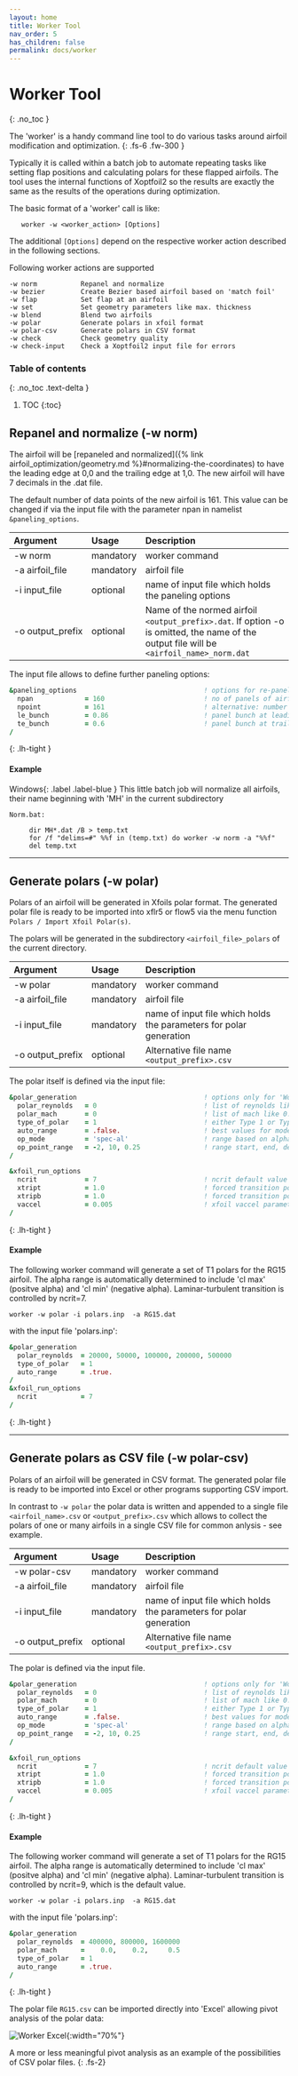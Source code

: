 ```yaml
---
layout: home
title: Worker Tool
nav_order: 5
has_children: false
permalink: docs/worker
---
```


# Worker Tool
{: .no_toc }

The 'worker' is a handy command line tool to do various tasks around airfoil modification and optimization.
{: .fs-6 .fw-300 }

Typically it is called within a batch job to automate repeating tasks like setting flap positions and calculating polars for these flapped airfoils. The tool uses the internal functions of Xoptfoil2 so the results are exactly the same as the results of the operations during optimization. 

The basic format of a 'worker' call is like: 

```
   worker -w <worker_action> [Options]
```

The additional `[Options]` depend on the respective worker action described in the following sections. 

Following worker actions are supported


```
-w norm           Repanel and normalize
-w bezier         Create Bezier based airfoil based on 'match foil' 
-w flap           Set flap at an airfoil 
-w set            Set geometry parameters like max. thickness
-w blend          Blend two airfoils  
-w polar          Generate polars in xfoil format
-w polar-csv      Generate polars in CSV format
-w check          Check geometry quality
-w check-input    Check a Xoptfoil2 input file for errors
```


### Table of contents
{: .no_toc .text-delta }

1. TOC
{:toc}

## Repanel and normalize (-w norm)

The airfoil will be [repaneled and normalized]({% link airfoil_optimization/geometry.md %}#normalizing-the-coordinates) to have the leading edge at 0,0 and the trailing edge at 1,0.  The new airfoil will have 7 decimals in the .dat file.

The default number of data points of the new airfoil is 161. This value can be changed if via the input file with the parameter npan in namelist `&paneling_options`. 

   
| Argument                         | Usage     | Description                               |
|:---------------------------------|:----------|:------------------------------------------|
| <nobr>-w norm</nobr>             | mandatory | worker command   |
| <nobr>-a airfoil_file</nobr>     | mandatory | airfoil file  |
| <nobr>-i input_file</nobr>       | optional  | name of input file which holds the paneling options  |
| <nobr>-o output_prefix</nobr>    | optional  | Name of the normed airfoil `<output_prefix>.dat`.  If option -o is omitted, the name of the output file will be `<airfoil_name>_norm.dat`

The input file allows to define further paneling options:  

```fortran
&paneling_options                                ! options for re-paneling before optimization 
  npan             = 160                         ! no of panels of airfoil
  npoint           = 161                         ! alternative: number of coordinate points
  le_bunch         = 0.86                        ! panel bunch at leading edge  - 0..1 (max) 
  te_bunch         = 0.6                         ! panel bunch at trailing edge - 0..1 (max) 
/
``` 
{: .lh-tight }

#### Example

<span>Windows</span>{: .label .label-blue } This little batch job will normalize all airfoils, their name beginning with 'MH' in the current subdirectory 

```
Norm.bat:

     dir MH*.dat /B > temp.txt
     for /f "delims=#" %%f in (temp.txt) do worker -w norm -a "%%f"
     del temp.txt
```





---

## Generate polars  (-w polar)

Polars of an airfoil will be generated in Xfoils polar format. The generated polar file is ready to be imported into xflr5 or flow5 via the menu function `Polars / Import Xfoil Polar(s)`.

The polars will be generated in the subdirectory `<airfoil_file>_polars` of the current directory.
   
| Argument                         | Usage     | Description                               |
|:---------------------------------|:----------|:------------------------------------------|
| <nobr>-w polar</nobr>            | mandatory | worker command   |
| <nobr>-a airfoil_file</nobr>     | mandatory | airfoil file  |
| <nobr>-i input_file</nobr>       | mandatory | name of input file which holds the parameters for polar generation  |
| <nobr>-o output_prefix</nobr>    | optional  | Alternative file name `<output_prefix>.csv` |


The polar itself is defined via the input file: 

```fortran
&polar_generation                                ! options only for 'Worker'   
  polar_reynolds   = 0                           ! list of reynolds like 100000, 200000, 600000
  polar_mach       = 0                           ! list of mach like 0.1, 0.2, 0.5
  type_of_polar    = 1                           ! either Type 1 or Type 2 polar 
  auto_range       = .false.                     ! best values for mode and range automatically set
  op_mode          = 'spec-al'                   ! range based on alpha or cl 
  op_point_range   = -2, 10, 0.25                ! range start, end, delta 
/

&xfoil_run_options
  ncrit            = 7                           ! ncrit default value for op points 
  xtript           = 1.0                         ! forced transition point 0..1 - top  
  xtripb           = 1.0                         ! forced transition point 0..1 - bot  
  vaccel           = 0.005                       ! xfoil vaccel parameter
/
``` 
{: .lh-tight }

#### Example

The following worker command will generate a set of T1 polars for the RG15 airfoil.
The alpha range is automatically determined to include 'cl max' (positve alpha) and 'cl min' (negative alpha). Laminar-turbulent transition is controlled by ncrit=7.


```
worker -w polar -i polars.inp  -a RG15.dat 
```

with the input file 'polars.inp':

```fortran
&polar_generation
  polar_reynolds  = 20000, 50000, 100000, 200000, 500000
  type_of_polar   = 1 
  auto_range      = .true.
/
&xfoil_run_options
  ncrit           = 7                          
/
```
{: .lh-tight }


---

## Generate polars as CSV file (-w polar-csv)

Polars of an airfoil will be generated in CSV format. The generated polar file is ready to be imported into Excel or other programs supporting CSV import.

In contrast to `-w polar` the polar data is written and appended to a single file `<airfoil_name>.csv` or `<output_prefix>.csv` which allows to collect the polars of one or many airfoils in a single CSV file for common anlysis - see example. 
   
| Argument                         | Usage     | Description                               |
|:---------------------------------|:----------|:------------------------------------------|
| <nobr>-w polar-csv</nobr>        | mandatory | worker command   |
| <nobr>-a airfoil_file</nobr>     | mandatory | airfoil file  |
| <nobr>-i input_file</nobr>       | mandatory | name of input file which holds the parameters for polar generation  |
| <nobr>-o output_prefix</nobr>    | optional  | Alternative file name `<output_prefix>.csv` |


The polar is defined via the input file. 

```fortran
&polar_generation                                ! options only for 'Worker'   
  polar_reynolds   = 0                           ! list of reynolds like 100000, 200000, 600000
  polar_mach       = 0                           ! list of mach like 0.1, 0.2, 0.5
  type_of_polar    = 1                           ! either Type 1 or Type 2 polar 
  auto_range       = .false.                     ! best values for mode and range automatically set
  op_mode          = 'spec-al'                   ! range based on alpha or cl 
  op_point_range   = -2, 10, 0.25                ! range start, end, delta 
/

&xfoil_run_options
  ncrit            = 7                           ! ncrit default value for op points 
  xtript           = 1.0                         ! forced transition point 0..1 - top  
  xtripb           = 1.0                         ! forced transition point 0..1 - bot  
  vaccel           = 0.005                       ! xfoil vaccel parameter
/
``` 
{: .lh-tight }

#### Example

The following worker command will generate a set of T1 polars for the RG15 airfoil.
The alpha range is automatically determined to include 'cl max' (positve alpha) and 'cl min' (negative alpha). Laminar-turbulent transition is controlled by ncrit=9, which is the default value.


```
worker -w polar -i polars.inp  -a RG15.dat 
```

with the input file 'polars.inp':

```fortran
&polar_generation
  polar_reynolds  = 400000, 800000, 1600000
  polar_mach      =    0.0,    0.2,     0.5
  type_of_polar   = 1 
  auto_range      = .true.
/
```
{: .lh-tight }

The polar file `RG15.csv` can be imported directly into 'Excel' allowing pivot analysis of the polar data:

![Worker Excel](../images/worker_excel_analysis.png){:width="70%"}

A more or less meaningful pivot analysis as an example of the possibilities of CSV polar files. 
{: .fs-2}
